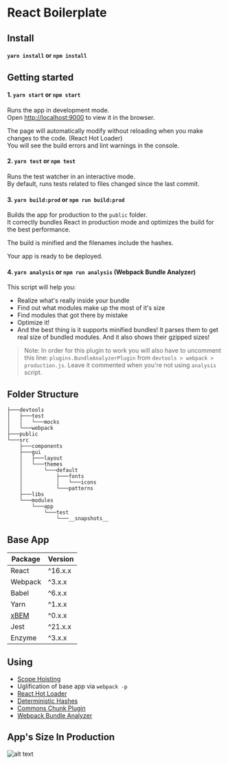 # React Boilerplate

## Install

#### `yarn install` or `npm install`

## Getting started

#### 1. `yarn start` or `npm start`

Runs the app in development mode.<br>
Open [http://localhost:9000](http://localhost:9000) to view it in the browser.

The page will automatically modify without reloading when you make changes to the code. (React Hot Loader) <br>
You will see the build errors and lint warnings in the console.

#### 2. `yarn test` or `npm test`

Runs the test watcher in an interactive mode.<br>
By default, runs tests related to files changed since the last commit.

#### 3. `yarn build:prod` or `npm run build:prod`

Builds the app for production to the `public` folder.<br>
It correctly bundles React in production mode and optimizes the build for the best performance.

The build is minified and the filenames include the hashes.<br>

Your app is ready to be deployed.

#### 4. `yarn analysis` or `npm run analysis` (Webpack Bundle Analyzer)

This script will help you:
* Realize what's really inside your bundle
* Find out what modules make up the most of it's size
* Find modules that got there by mistake
* Optimize it!
* And the best thing is it supports minified bundles! It parses them to get real size of bundled modules. And it also shows their gzipped sizes!

> Note: In order for this plugin to work you will also have to uncomment this line: `plugins.BundleAnalyzerPlugin` from `devtools > webpack > production.js`. Leave it commented when you're not using `analysis` script.

## Folder Structure

```
├───devtools
│   ├───test
│   │   └───mocks
│   └───webpack
├───public
└───src
    ├───components
    ├───gui
    │   ├───layout
    │   └───themes
    │       └───default
    │           ├───fonts
    │           │   └───icons
    │           └───patterns
    ├───libs
    └───modules
        └───app
            └───test
                └───__snapshots__
```

## Base App

| Package       |Version |
| ------------- |--------|
| React         |^16.x.x |
| Webpack       |^3.x.x  |
| Babel         |^6.x.x  |
| Yarn          |^1.x.x  |
| [xBEM][1]     |^0.x.x  |
| Jest          |^21.x.x |
| Enzyme        |^3.x.x  |

[1]: https://github.com/bogdan-prisecaru/xbem

## Using

* [Scope Hoisting](https://github.com/dangodev/webpack-optimize-sample-project/tree/master/1-scope-hoisting)
* Uglification of base app via `webpack -p`
* [React Hot Loader](https://github.com/gaearon/react-hot-loader)
* [Deterministic Hashes](https://github.com/dangodev/webpack-optimize-sample-project/tree/master/4-deterministic-hashes)
* [Commons Chunk Plugin](https://github.com/dangodev/webpack-optimize-sample-project/tree/master/5-commons-chunk)
* [Webpack Bundle Analyzer](https://github.com/dangodev/webpack-optimize-sample-project/tree/master/7-webpack-bundle-analyzer)

## App's Size In Production

![alt text](https://s2.postimg.org/wvrsiiz5l/bundle-size.png 'Bundle Size')
#
